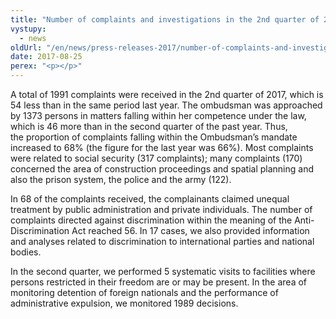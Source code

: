 ```yaml
---
title: "Number of complaints and investigations in the 2nd quarter of 2017"
vystupy:
  - news
oldUrl: "/en/news/press-releases-2017/number-of-complaints-and-investigations-in-the-2nd-quarter-of-2017/"
date: 2017-08-25
perex: "<p></p>"
---
```


<!-- imported from the old website -->

<p>A total of 1991 complaints were received in the 2nd quarter of 2017, which is 54 less than in the same period last year. The ombudsman was approached by 1373 persons in matters falling within her competence under the law, which is 46 more than in the second quarter of the past year. Thus, the proportion of complaints falling within the Ombudsman’s mandate increased to 68% (the figure for the last year was 66%). Most complaints were related to social security (317 complaints); many complaints (170) concerned the area of construction proceedings and spatial planning and also the prison system, the police and the army (122).</p> <p>In 68 of the complaints received, the complainants claimed unequal treatment by public administration and private individuals. The number of complaints directed against discrimination within the meaning of the Anti-Discrimination Act reached 56. In 17 cases, we also provided information and analyses related to discrimination to international parties and national bodies.</p> <p>In the second quarter, we performed 5 systematic visits to facilities where persons restricted in their freedom are or may be present. In the area of monitoring detention of foreign nationals and the performance of administrative expulsion, we monitored 1989 decisions.</p>
